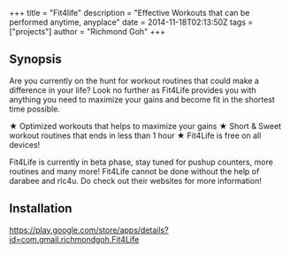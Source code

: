 +++
title = "Fit4life"
description = "Effective Workouts that can be performed anytime, anyplace"
date = 2014-11-18T02:13:50Z
tags = ["projects"]
author = "Richmond Goh"
+++

## Synopsis

Are you currently on the hunt for workout routines that could make a difference in your life? Look no further as Fit4Life provides you with anything you need to maximize your gains and become fit in the shortest time possible.

★ Optimized workouts that helps to maximize your gains
★ Short & Sweet workout routines that ends in less than 1 hour
★ Fit4Life is free on all devices!

Fit4Life is currently in beta phase, stay tuned for pushup counters, more routines and many more! Fit4Life cannot be done without the help of darabee and rlc4u. Do check out their websites for more information!

## Installation

https://play.google.com/store/apps/details?id=com.gmail.richmondgoh.Fit4Life
